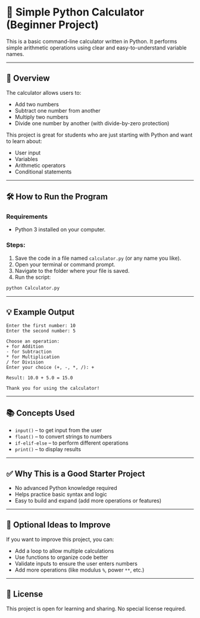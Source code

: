 # 🧮 Simple Python Calculator (Beginner Project)

This is a basic command-line calculator written in Python. It performs simple arithmetic operations using clear and easy-to-understand variable names.

---

## 📌 Overview

The calculator allows users to:
- Add two numbers
- Subtract one number from another
- Multiply two numbers
- Divide one number by another (with divide-by-zero protection)

This project is great for students who are just starting with Python and want to learn about:
- User input
- Variables
- Arithmetic operators
- Conditional statements

---

## 🛠️ How to Run the Program

### Requirements
- Python 3 installed on your computer.

### Steps:
1. Save the code in a file named `calculator.py` (or any name you like).
2. Open your terminal or command prompt.
3. Navigate to the folder where your file is saved.
4. Run the script:

```bash
python Calculator.py
````

---

## 💡 Example Output

```
Enter the first number: 10
Enter the second number: 5

Choose an operation:
+ for Addition
- for Subtraction
* for Multiplication
/ for Division
Enter your choice (+, -, *, /): +

Result: 10.0 + 5.0 = 15.0

Thank you for using the calculator!
```

---

## 📚 Concepts Used

* `input()` – to get input from the user
* `float()` – to convert strings to numbers
* `if-elif-else` – to perform different operations
* `print()` – to display results

---

## ✅ Why This is a Good Starter Project

* No advanced Python knowledge required
* Helps practice basic syntax and logic
* Easy to build and expand (add more operations or features)

---

## 🧠 Optional Ideas to Improve

If you want to improve this project, you can:

* Add a loop to allow multiple calculations
* Use functions to organize code better
* Validate inputs to ensure the user enters numbers
* Add more operations (like modulus `%`, power `**`, etc.)

---

## 📄 License

This project is open for learning and sharing. No special license required.
